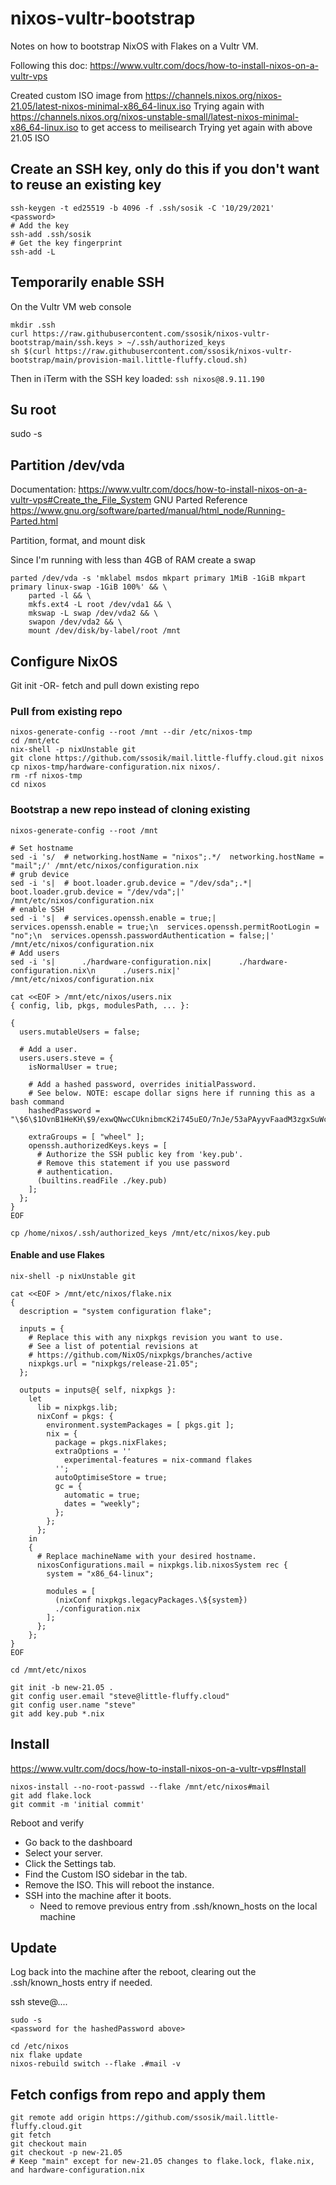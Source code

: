 # nixos-vultr-bootstrap

Notes on how to bootstrap NixOS with Flakes on a Vultr VM.

Following this doc: https://www.vultr.com/docs/how-to-install-nixos-on-a-vultr-vps

Created custom ISO image from https://channels.nixos.org/nixos-21.05/latest-nixos-minimal-x86_64-linux.iso
Trying again with https://channels.nixos.org/nixos-unstable-small/latest-nixos-minimal-x86_64-linux.iso to get access to meilisearch
Trying yet again with above 21.05 ISO

## Create an SSH key, only do this if you don't want to reuse an existing key

```
ssh-keygen -t ed25519 -b 4096 -f .ssh/sosik -C '10/29/2021'
<password>
# Add the key
ssh-add .ssh/sosik
# Get the key fingerprint
ssh-add -L
```

## Temporarily enable SSH

On the Vultr VM web console <Send Clipboard>
```
mkdir .ssh
curl https://raw.githubusercontent.com/ssosik/nixos-vultr-bootstrap/main/ssh.keys > ~/.ssh/authorized_keys
sh $(curl https://raw.githubusercontent.com/ssosik/nixos-vultr-bootstrap/main/provision-mail.little-fluffy.cloud.sh)
```

Then in iTerm with the SSH key loaded: `ssh nixos@8.9.11.190`

## Su root
sudo -s

## Partition /dev/vda

Documentation: https://www.vultr.com/docs/how-to-install-nixos-on-a-vultr-vps#Create_the_File_System
GNU Parted Reference https://www.gnu.org/software/parted/manual/html_node/Running-Parted.html

Partition, format, and mount disk

Since I'm running with less than 4GB of RAM create a swap
```
parted /dev/vda -s 'mklabel msdos mkpart primary 1MiB -1GiB mkpart primary linux-swap -1GiB 100%' && \
    parted -l && \
    mkfs.ext4 -L root /dev/vda1 && \
    mkswap -L swap /dev/vda2 && \
    swapon /dev/vda2 && \
    mount /dev/disk/by-label/root /mnt
```

## Configure NixOS

Git init -OR- fetch and pull down existing repo

### Pull from existing repo

```
nixos-generate-config --root /mnt --dir /etc/nixos-tmp
cd /mnt/etc
nix-shell -p nixUnstable git
git clone https://github.com/ssosik/mail.little-fluffy.cloud.git nixos
cp nixos-tmp/hardware-configuration.nix nixos/.
rm -rf nixos-tmp
cd nixos
```

### Bootstrap a new repo instead of cloning existing
```
nixos-generate-config --root /mnt

# Set hostname
sed -i 's/  # networking.hostName = "nixos";.*/  networking.hostName = "mail";/' /mnt/etc/nixos/configuration.nix
# grub device
sed -i 's|  # boot.loader.grub.device = "/dev/sda";.*|  boot.loader.grub.device = "/dev/vda";|' /mnt/etc/nixos/configuration.nix
# enable SSH
sed -i 's|  # services.openssh.enable = true;|  services.openssh.enable = true;\n  services.openssh.permitRootLogin = "no";\n  services.openssh.passwordAuthentication = false;|' /mnt/etc/nixos/configuration.nix
# Add users
sed -i 's|      ./hardware-configuration.nix|      ./hardware-configuration.nix\n      ./users.nix|' /mnt/etc/nixos/configuration.nix

cat <<EOF > /mnt/etc/nixos/users.nix
{ config, lib, pkgs, modulesPath, ... }:

{
  users.mutableUsers = false;
  
  # Add a user.
  users.users.steve = {
    isNormalUser = true;
  
    # Add a hashed password, overrides initialPassword.
    # See below. NOTE: escape dollar signs here if running this as a bash command
    hashedPassword = "\$6\$1OvnB1HeKH\$9/exwQNwcCUknibmcK2i745uEO/7nJe/53aPAyyvFaadM3zgxSuWcMnQ8NpZZGQegUz2dC5JXgSGk1oCZcjWn.";
  
    extraGroups = [ "wheel" ];
    openssh.authorizedKeys.keys = [
      # Authorize the SSH public key from 'key.pub'.
      # Remove this statement if you use password
      # authentication.
      (builtins.readFile ./key.pub)
    ];
  };
}
EOF

cp /home/nixos/.ssh/authorized_keys /mnt/etc/nixos/key.pub

```

#### Enable and use Flakes

```
nix-shell -p nixUnstable git

cat <<EOF > /mnt/etc/nixos/flake.nix
{
  description = "system configuration flake";

  inputs = {
    # Replace this with any nixpkgs revision you want to use.
    # See a list of potential revisions at
    # https://github.com/NixOS/nixpkgs/branches/active
    nixpkgs.url = "nixpkgs/release-21.05";
  };

  outputs = inputs@{ self, nixpkgs }:
    let
      lib = nixpkgs.lib;
      nixConf = pkgs: {
        environment.systemPackages = [ pkgs.git ];
        nix = {
          package = pkgs.nixFlakes;
          extraOptions = ''
            experimental-features = nix-command flakes
          '';
          autoOptimiseStore = true;
          gc = {
            automatic = true;
            dates = "weekly";
          };
        };
      };
    in
    {
      # Replace machineName with your desired hostname.
      nixosConfigurations.mail = nixpkgs.lib.nixosSystem rec {
        system = "x86_64-linux";

        modules = [
          (nixConf nixpkgs.legacyPackages.\${system})
          ./configuration.nix
        ];
      };
    };
}
EOF

cd /mnt/etc/nixos

git init -b new-21.05 .
git config user.email "steve@little-fluffy.cloud"
git config user.name "steve"
git add key.pub *.nix
```

## Install

https://www.vultr.com/docs/how-to-install-nixos-on-a-vultr-vps#Install

```
nixos-install --no-root-passwd --flake /mnt/etc/nixos#mail
git add flake.lock
git commit -m 'initial commit'
```

Reboot and verify
- Go back to the dashboard
- Select your server.
- Click the Settings tab.
- Find the Custom ISO sidebar in the tab.
- Remove the ISO. This will reboot the instance.
- SSH into the machine after it boots.
    - Need to remove previous entry from .ssh/known_hosts on the local machine

## Update

Log back into the machine after the reboot, clearing out the .ssh/known_hosts
entry if needed.

ssh steve@....

```
sudo -s
<password for the hashedPassword above>

cd /etc/nixos
nix flake update
nixos-rebuild switch --flake .#mail -v
```

## Fetch configs from repo and apply them
```
git remote add origin https://github.com/ssosik/mail.little-fluffy.cloud.git
git fetch
git checkout main
git checkout -p new-21.05
# Keep "main" except for new-21.05 changes to flake.lock, flake.nix, and hardware-configuration.nix
```
